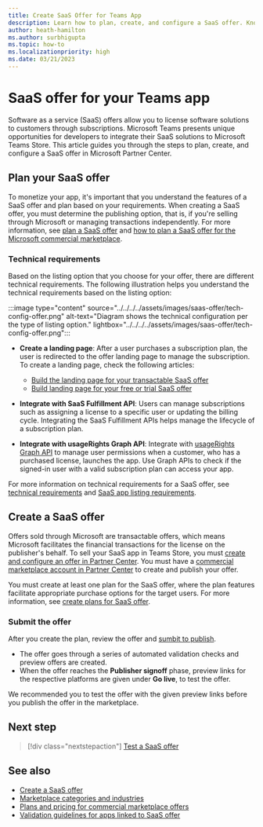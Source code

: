 ```yaml
---
title: Create SaaS Offer for Teams App
description: Learn how to plan, create, and configure a SaaS offer. Know the basic information on technical configuration, landing page, offer plan, and API integrations.
author: heath-hamilton
ms.author: surbhigupta
ms.topic: how-to
ms.localizationpriority: high
ms.date: 03/21/2023
---
```


# SaaS offer for your Teams app

Software as a service (SaaS) offers allow you to license software solutions to customers through subscriptions. Microsoft Teams presents unique opportunities for developers to integrate their SaaS solutions to Microsoft Teams Store. This article guides you through the steps to plan, create, and configure a SaaS offer in Microsoft Partner Center.

## Plan your SaaS offer

To monetize your app, it's important that you understand the features of a SaaS offer and plan based on your requirements. When creating a SaaS offer, you must determine the publishing option, that is, if you're selling through Microsoft or managing transactions independently. For more information, see [plan a SaaS offer](/partner-center/marketplace/plan-saas-offer) and [how to plan a SaaS offer for the Microsoft commercial marketplace](/azure/marketplace/plan-saas-offer).

### Technical requirements 

Based on the listing option that you choose for your offer, there are different technical requirements. The following illustration helps you understand the technical requirements based on the listing option:

:::image type="content" source="../../../../assets/images/saas-offer/tech-config-offer.png" alt-text="Diagram shows the technical configuration per the type of listing option." lightbox="../../../../assets/images/saas-offer/tech-config-offer.png":::

* **Create a landing page**: After a user purchases a subscription plan, the user is redirected to the offer landing page to manage the subscription. To create a landing page, check the following articles:

    * [Build the landing page for your transactable SaaS offer](/partner-center/marketplace/azure-ad-transactable-saas-landing-page)
    * [Build landing page for your free or trial SaaS offer](/partner-center/marketplace/azure-ad-free-or-trial-landing-page)

* **Integrate with SaaS Fulfillment API**: Users can manage subscriptions such as assigning a license to a specific user or updating the billing cycle. Integrating the SaaS Fulfillment APIs helps manage the lifecycle of a subscription plan.

* **Integrate with usageRights Graph API**: Integrate with [usageRights Graph API](/partner-center/marketplace/isv-app-license-saas) to manage user permissions when a customer, who has a purchased license, launches the app. Use Graph APIs to check if the signed-in user with a valid subscription plan can access your app.

For more information on technical requirements for a SaaS offer, see [technical requirements](/partner-center/marketplace-offers/plan-saas-offer) and [SaaS app listing requirements](/partner-center/marketplace/marketplace-criteria-content-validation).

## Create a SaaS offer

Offers sold through Microsoft are transactable offers, which means Microsoft facilitates the financial transactions for the license on the publisher's behalf. To sell your SaaS app in Teams Store, you must [create and configure an offer in Partner Center](/partner-center/marketplace-offers/create-new-saas-offer). You must have a [commercial marketplace account in Partner Center](/partner-center/create-account) to create and publish your offer.

You must create at least one plan for the SaaS offer, where the plan features facilitate appropriate purchase options for the target users. For more information, see [create plans for SaaS offer](/partner-center/marketplace/create-new-saas-offer-plans).

### Submit the offer

After you create the plan, review the offer and [sumbit to publish](/partner-center/marketplace-offers/test-publish-saas-offer). 

* The offer goes through a series of automated validation checks and preview offers are created.
* When the offer reaches the **Publisher signoff** phase, preview links for the respective platforms are given under **Go live**, to test the offer.

We recommended you to test the offer with the given preview links before you publish the offer in the marketplace.

## Next step

> [!div class="nextstepaction"]
> [Test a SaaS offer](Test-preview-for-monetized-apps.md)

## See also

* [Create a SaaS offer](/partner-center/marketplace-offers/create-new-saas-offer)
* [Marketplace categories and industries](/partner-center/marketplace/marketplace-categories-industries)
* [Plans and pricing for commercial marketplace offers](/partner-center/marketplace/plans-pricing)
* [Validation guidelines for apps linked to SaaS offer](teams-store-validation-guidelines.md#apps-linked-to-saas-offer)
